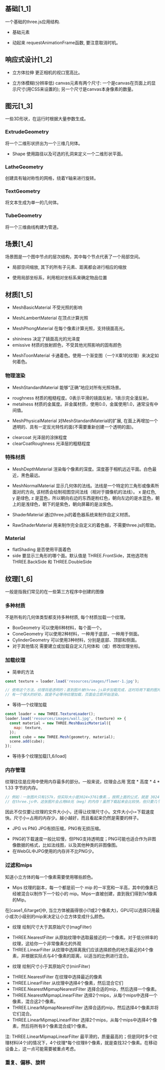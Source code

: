 ## 基础[1_1]
一个基础的three.js应用结构.
[]('./assets/structure.svg')

* 基础元素

* 动起来
requestAnimationFrame函数, 要注意取消时机。

## 响应式设计[1_2]

* 立方体拉伸
更正相机的视口宽高比。

* 立方体模糊(分辨率低)
canvas元素有两个尺寸: 一个是canvas在页面上的显示尺寸(用CSS来设置的); 另一个尺寸是canvas本身像素的数量。

## 图元[1_3]
一些3D形状，在运行时根据大量参数生成。

### ExtrudeGeometry
将一个二维形状挤出为一个三维几何体。

* Shape
使用路径以及可选的孔洞来定义一个二维形状平面。

### LatheGeometry
创建具有轴对称性的网格，绕着Y轴来进行旋转。

### TextGeometry
将文本生成为单一的几何体。

### TubeGeometry
将一个三维曲线构建为管道。

## 场景[1_4]
场景图是一个图中节点的层次结构，其中每个节点代表了一个局部空间。

* 局部空间缩放, 其下的所有子元素、距离都会进行相应的缩放
[](./assets/日-地-月结构图.png)

* 使用局部坐标系，利用相对坐标系来确定物品位置
[](./assets/坦克.png)

## 材质[1_5]

* MeshBasicMaterial
不受光照的影响

* MeshLambertMaterial
在顶点计算光照

* MeshPhongMaterial
在每个像素计算光照，支持镜面高光。
- shininess 决定了镜面高光的光泽度
- emissive 材质的放射颜色，不受其他光照影响的固有颜色

* MeshToonMaterial
卡通着色。使用一个渐变图（一个X乘1的纹理）来决定如何着色。

### 物理渲染
* MeshStandardMaterial
能够“正确”地应对所有光照场景。
- roughness 材质的粗糙程度。0表示平滑的镜面反射，1表示完全漫反射。
- metalness 材质的金属度。非金属材质，使用0.0，金属使用1.0，通常没有中间值。
[]('./assets/standard-material.png')

* MeshPhysicalMaterial
对MeshStandardMaterial的扩展, 在面上再增加一个透明的、具有一定反光特性的面(不需要重新创建一个透明的面)。
- clearcoat 光泽层的涂抹程度
- clearCoatRoughness 光泽层的粗糙程度

### 特殊材质
* MeshDepthMaterial
渲染每个像素的深度。深度基于相机远近平面。白色最近，黑色最远。

* MeshNormalMaterial
显示几何体的法线。法线是一个特定的三角形或像素所面对的方向, 该材质会绘制视图空间法线（相对于摄像机的法线）。
x 是红色, y 是绿色, z 是蓝色，所以朝向右边的东西是粉红色，朝向左边的是水蓝色，朝上的是浅绿色，朝下的是紫色，朝向屏幕的是淡紫色。

* ShaderMaterial
通过three.js的着色器系统来制作自定义材质。

* RawShaderMaterial
用来制作完全自定义的着色器，不需要three.js的帮助。

### Material
- flatShading 是否使用平面着色
- side 要显示三角形的哪个面。默认值是 THREE.FrontSide，其他选项有 THREE.BackSide 和 THREE.DoubleSide

## 纹理[1_6]
一般是指我们常见的在一些第三方程序中创建的图像

### 多种材质
不是所有的几何体类型都支持多种材质, 每个材质加载一个纹理。
- BoxGeometry 可以使用6种材料，每个面一个。
- ConeGeometry 可以使用2种材料，一种用于底部，一种用于侧面。
- CylinderGeometry 可以使用3种材料，分别是底部、顶部和侧面。
- 对于其他情况 需要建立或加载自定义几何体和（或）修改纹理坐标。

### 加载纹理
* 简单的方法
```js
const texture = loader.load('resources/images/flower-1.jpg');

// 使用这个方法，纹理将是透明的；直到图片被three.js异步加载完成，这时将用下载的图片更新纹理。
// 有一个很大的好处，就是不必等待纹理加载，页面会立即开始渲染。
```

* 等待一个纹理加载
```js
const loader = new THREE.TextureLoader();
loader.load('resources/images/wall.jpg', (texture) => {
  const material = new THREE.MeshBasicMaterial({
    map: texture,
  });
  const cube = new THREE.Mesh(geometry, material);
  scene.add(cube);
});
```

* 等待多个纹理加载[1_6/load]

### 内存管理
纹理往往是应用中使用内存最多的部分。一般来说，纹理会占用 宽度 * 高度 * 4 * 1.33 字节的内存。
```js
// 例如：一张图片只有157k，但实际大小是3024×3761像素.。按照上面的公式，就是 3024 * 3761 * 4 * 1.33 = 60505764.5
// 在three.js中，这张图片会占用60兆（meg）的内存！虽然下载起来会比较快，但只要几个这样的纹理，内存就会被用完
```
因此不仅仅要让纹理的文件大小小，还得让纹理尺寸小。文件大小小=下载速度快。尺寸小=占用的内存少。越小越好，而且看起来仍然是需要的样子。

* JPG vs PNG
JPG有损压缩，PNG有无损压缩。
- PNG的下载速度一般比较慢，但PNG支持透明度；PNG可能也适合作为非图像数据的格式，比如法线图，以及其他种类的非图像图。
- 在WebGL中JPG使用的内存并不比PNG少。

### 过滤和mips
知道小立方体的每一个像素需要使用哪些颜色。

* Mips
纹理的副本，每一个都是前一个 mip 的一半宽和一半高，其中的像素已经被混合以制作下一个较小的 mip。Mips一直被创建，直到我们得到1x1像素的Mip。

在[case1_6/target]中, 当立方体被画得很小(1或2个像素大)，GPU可以选择只用最小或次小级别的mip来决定让小立方体变成什么颜色。
[]('./assets/mips.png')

* 纹理 绘制尺寸大于其原始尺寸(magFilter)
- THREE.NearestFilter 从原始纹理中选取最接近的一个像素。对于低分辨率的纹理，这给你一个非常像素化的外观
- THREE.LinearFilter 从纹理中选择离我们应该选择颜色的地方最近的4个像素，并根据实际点与4个像素的距离，以适当的比例进行混合。

* 纹理 绘制尺寸小于其原始尺寸(minFilter)
- THREE.NearestFilter 在纹理中选择最近的像素
- THREE.LinearFilter 从纹理中选择4个像素，然后混合它们
- THREE.NearestMipmapNearestFilter 选择合适的mip，然后选择一个像素。
- THREE.NearestMipmapLinearFilter 选择2个mips，从每个mips中选择一个像素，混合这2个像素。
- THREE.LinearMipmapNearestFilter 选择合适的mip，然后选择4个像素并将它们混合。
- THREE.LinearMipmapLinearFilter 选择2个mips，从每个mips中选择4个像素，然后将所有8个像素混合成1个像素。

注: THREE.LinearMipmapLinearFilter 最平滑的，质量最高的；但是同时多个纹理材料(4个)的情况下，4个纹理*每个纹理8个像素，就是查找32个像素。在移动设备上，这一点可能需要被重点考虑。

### 重复、偏移、旋转

